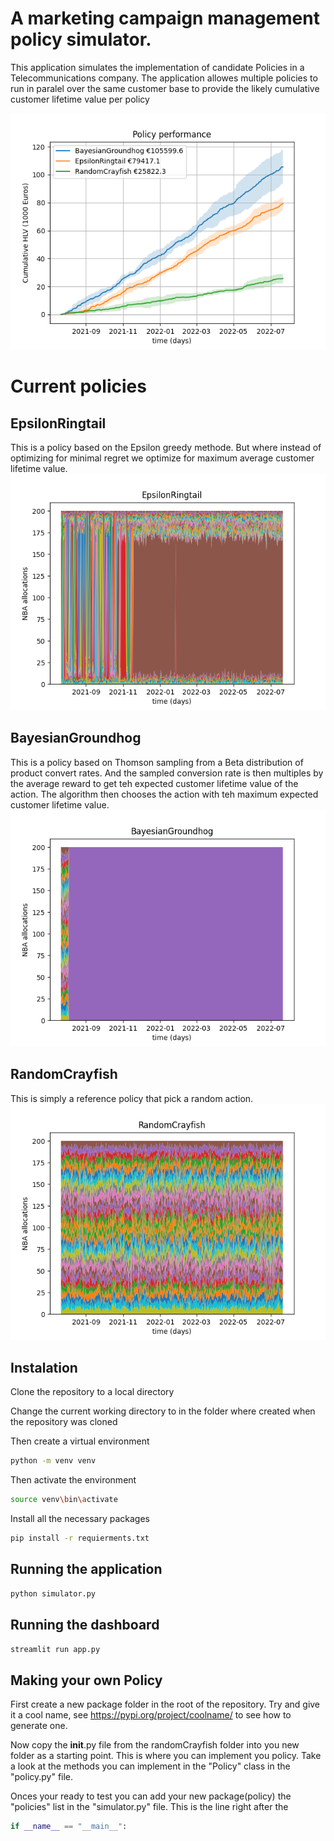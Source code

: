 # A marketing campaign management policy simulator.
This application simulates the implementation of candidate Policies in a Telecommunications company.
The application allowes multiple policies to run in paralel over the same customer base to provide the likely cumulative customer lifetime value per policy

![Drag Racing](test.png)

# Current policies
## EpsilonRingtail
This is a policy based on the Epsilon greedy methode.
But where instead of optimizing for minimal regret we optimize for maximum average customer lifetime value.
![Drag Racing](EpsilonRingtail.png)

## BayesianGroundhog
This is a policy based on Thomson sampling from a Beta distribution of product convert rates.
And the sampled conversion rate is then multiples by the average reward to get teh expected customer lifetime value of the action.
The algorithm then chooses the action with teh maximum expected customer lifetime value.
![Drag Racing](BayesianGroundhog.png)

## RandomCrayfish
This is simply a reference policy that pick a random action.
![Drag Racing](RandomCrayfish.png)

## Instalation
Clone the repository to a local directory

Change the current working directory to in the folder where created when the repository was cloned

Then create a virtual environment
```bash
python -m venv venv
```
Then activate the environment
```bash
source venv\bin\activate
```
Install all the necessary packages
```bash
pip install -r requierments.txt
```

## Running the application
```bash
python simulator.py
```

## Running the dashboard
```bash
streamlit run app.py
```

## Making your own Policy
First create a new package folder in the root of the repository. 
Try and give it a cool name, see https://pypi.org/project/coolname/ to see how to generate one.

Now copy the __init__.py file from the randomCrayfish folder into you new folder as a starting point.
This is where you can implement you policy.
Take a look at the methods you can implement in the "Policy" class in the  "policy.py" file.

Onces your ready to test you can add your new package(policy) the "policies" list in the "simulator.py" file. This is the line right after the
```python
if __name__ == "__main__":
```